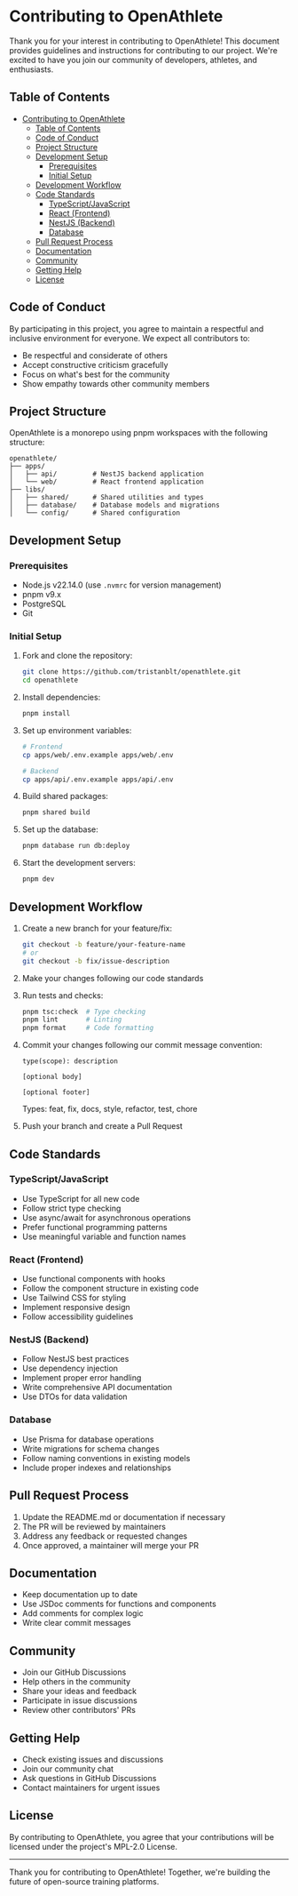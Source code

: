 # Contributing to OpenAthlete

Thank you for your interest in contributing to OpenAthlete! This document provides guidelines and instructions for contributing to our project. We're excited to have you join our community of developers, athletes, and enthusiasts.

## Table of Contents

- [Contributing to OpenAthlete](#contributing-to-openathlete)
  - [Table of Contents](#table-of-contents)
  - [Code of Conduct](#code-of-conduct)
  - [Project Structure](#project-structure)
  - [Development Setup](#development-setup)
    - [Prerequisites](#prerequisites)
    - [Initial Setup](#initial-setup)
  - [Development Workflow](#development-workflow)
  - [Code Standards](#code-standards)
    - [TypeScript/JavaScript](#typescriptjavascript)
    - [React (Frontend)](#react-frontend)
    - [NestJS (Backend)](#nestjs-backend)
    - [Database](#database)
  - [Pull Request Process](#pull-request-process)
  - [Documentation](#documentation)
  - [Community](#community)
  - [Getting Help](#getting-help)
  - [License](#license)

## Code of Conduct

By participating in this project, you agree to maintain a respectful and inclusive environment for everyone. We expect all contributors to:

- Be respectful and considerate of others
- Accept constructive criticism gracefully
- Focus on what's best for the community
- Show empathy towards other community members

## Project Structure

OpenAthlete is a monorepo using pnpm workspaces with the following structure:

```
openathlete/
├── apps/
│   ├── api/         # NestJS backend application
│   └── web/         # React frontend application
├── libs/
│   ├── shared/      # Shared utilities and types
│   ├── database/    # Database models and migrations
│   └── config/      # Shared configuration
```

## Development Setup

### Prerequisites

- Node.js v22.14.0 (use `.nvmrc` for version management)
- pnpm v9.x
- PostgreSQL
- Git

### Initial Setup

1. Fork and clone the repository:
   ```bash
   git clone https://github.com/tristanblt/openathlete.git
   cd openathlete
   ```

2. Install dependencies:
   ```bash
   pnpm install
   ```

3. Set up environment variables:
   ```bash
   # Frontend
   cp apps/web/.env.example apps/web/.env
   
   # Backend
   cp apps/api/.env.example apps/api/.env
   ```

4. Build shared packages:
   ```bash
   pnpm shared build
   ```

5. Set up the database:
   ```bash
   pnpm database run db:deploy
   ```

6. Start the development servers:
   ```bash
   pnpm dev
   ```

## Development Workflow

1. Create a new branch for your feature/fix:
   ```bash
   git checkout -b feature/your-feature-name
   # or
   git checkout -b fix/issue-description
   ```

2. Make your changes following our code standards

3. Run tests and checks:
   ```bash
   pnpm tsc:check  # Type checking
   pnpm lint       # Linting
   pnpm format     # Code formatting
   ```

4. Commit your changes following our commit message convention:
   ```
   type(scope): description

   [optional body]

   [optional footer]
   ```
   Types: feat, fix, docs, style, refactor, test, chore

5. Push your branch and create a Pull Request

## Code Standards

### TypeScript/JavaScript

- Use TypeScript for all new code
- Follow strict type checking
- Use async/await for asynchronous operations
- Prefer functional programming patterns
- Use meaningful variable and function names

### React (Frontend)

- Use functional components with hooks
- Follow the component structure in existing code
- Use Tailwind CSS for styling
- Implement responsive design
- Follow accessibility guidelines

### NestJS (Backend)

- Follow NestJS best practices
- Use dependency injection
- Implement proper error handling
- Write comprehensive API documentation
- Use DTOs for data validation

### Database

- Use Prisma for database operations
- Write migrations for schema changes
- Follow naming conventions in existing models
- Include proper indexes and relationships

## Pull Request Process

1. Update the README.md or documentation if necessary
2. The PR will be reviewed by maintainers
3. Address any feedback or requested changes
4. Once approved, a maintainer will merge your PR

## Documentation

- Keep documentation up to date
- Use JSDoc comments for functions and components
- Add comments for complex logic
- Write clear commit messages

## Community

- Join our GitHub Discussions
- Help others in the community
- Share your ideas and feedback
- Participate in issue discussions
- Review other contributors' PRs

## Getting Help

- Check existing issues and discussions
- Join our community chat
- Ask questions in GitHub Discussions
- Contact maintainers for urgent issues

## License

By contributing to OpenAthlete, you agree that your contributions will be licensed under the project's MPL-2.0 License.

---

Thank you for contributing to OpenAthlete! Together, we're building the future of open-source training platforms.
